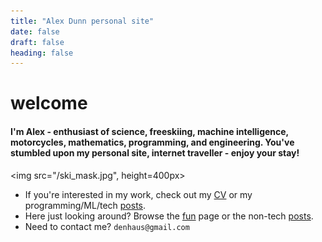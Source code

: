 ```yaml
---
title: "Alex Dunn personal site"
date: false
draft: false
heading: false
---
```


# welcome


#### I'm Alex - enthusiast of science, freeskiing, machine intelligence, motorcycles, mathematics, programming, and engineering. You've stumbled upon my personal site, internet traveller - enjoy your stay! 

<img src="/ski_mask.jpg", height=400px></img>

* If you're interested in my work, check out my [CV](/cv) or my programming/ML/tech [posts](/posts).
* Here just looking around? Browse the [fun](/fun) page or the non-tech [posts](/posts).
* Need to contact me? `denhaus@gmail.com`
